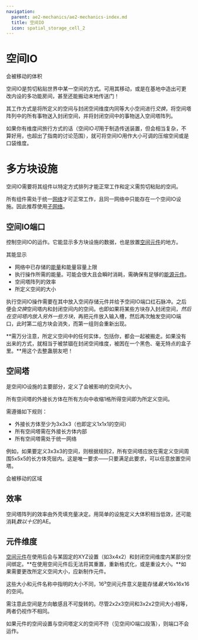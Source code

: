 ```yaml
---
navigation:
  parent: ae2-mechanics/ae2-mechanics-index.md
  title: 空间IO
  icon: spatial_storage_cell_2
---
```


# 空间IO

<GameScene zoom="6" interactive={true}>
  <ImportStructure src="../assets/assemblies/spatial_storage_1x1x1.snbt" />

  <BoxAnnotation color="#33dd33" min="1 1 1" max="2 2 2">
        会被移动的体积
  </BoxAnnotation>

  <IsometricCamera yaw="195" pitch="30" />

</GameScene>

空间IO是剪切粘贴世界中某一空间的方式。可用其移动<ItemLink id="flawless_budding_quartz" />，或是在基地中造出可更改内设的多功能房间，甚至还能搬动末地传送门！

其工作方式是将所定义的空间与封闭空间维度内同等大小空间进行*交换*，将空间塔阵列中的所有事物送入封闭空间，并将封闭空间中的事物送入空间塔阵列。

如果你有维度间旅行方式的话（空间IO*可*用于制造传送装置，但会相当复杂，不算好用，也超出了指南的讨论范围），就可将空间IO用作大小可调的压缩空间或是口袋维度。

# 多方块设施

空间IO需要将其组件以特定方式排列才能正常工作和定义需剪切粘贴的空间。

所有组件需处于统一[网络](me-network-connections.md)才可正常工作，且同一网络中只能存在一个空间IO设施。因此推荐使用[子网络](subnetworks.md)。

## 空间IO端口

<BlockImage id="spatial_io_port" p:powered="true" scale="4" />

<ItemLink id="spatial_io_port" />控制空间IO的运作。它能显示多方块设施的数据，也是放置[空间元件](../items-blocks-machines/spatial_cells.md)的地方。

其能显示
- 网络中已存储的[能量](energy.md)和能量容量上限
- 执行操作所需的能量。可能会很大且会瞬时消耗，需确保有足够的[能源元件](../items-blocks-machines/energy_cells.md)。
- 空间塔阵列的效率
- 所定义空间的大小

执行空间IO操作需要在其中放入空间存储元件并给予空间IO端口红石脉冲。之后便会*交换*空间塔内和封闭空间内的空间。也即如果将某些方块存入封闭空间，*然后在空间塔内放入另外一些方块*，再把元件放入输入槽，然后再次触发空间IO端口，此时第二组方块会消失，而第一组则会重新出现。

**需万分注意，所定义空间中的任何实体，包括你，都会一起被搬走。如果没有出来的方式，就相当于被禁锢在封闭空间维度，被困在一个黑色、毫无特点的盒子里。**用这个去整蛊朋友吧！

## 空间塔

<BlockImage id="spatial_pylon" p:powered_on="true" scale="4" />

<ItemLink id="spatial_pylon" />是空间IO设施的主要部分，定义了会被影响的空间大小。

所有空间塔的外接长方体在所有方向中收缩1格所得空间即为所定义空间。

需遵循如下规则：
- 外接长方体至少为3x3x3（也即定义1x1x1的空间）
- 所有空间塔需在外接长方体内部
- 所有空间塔需处于统一网络

例如，如果要定义3x3x3的空间，则根据规则2，所有空间塔应放在需定义空间周围5x5x5的长方体壳层内。这是唯一要求——只要满足此要求，可以任意放置空间塔。

<GameScene zoom="4" interactive={true}>
<ImportStructure src="../assets/assemblies/spatial_storage_3x3x3_pylon_demonstration.snbt" />

<BoxAnnotation color="#33dd33" min="1 1 1" max="4 4 4">
        会被移动的区域
  </BoxAnnotation>

<BoxAnnotation color="#3333ff" min="5 5 0" max="0 0 5">
  </BoxAnnotation>

<IsometricCamera yaw="195" pitch="30" />
</GameScene>

## 效率

空间塔阵列的效率由外壳填充量决定。用简单的设施定义大体积相当低效，还可能消耗*数以十亿*的AE。

## 元件维度

[空间元件](../items-blocks-machines/spatial_cells.md)在使用后会与某固定的XYZ设置（如3x4x2）和封闭空间维度内某部分空间绑定。**在使用空间元件后无法将其重置，重新格式化，或是重设大小。**如果需要更改所定义空间大小，应新制作元件。

这些大小和元件名称中指明的大小不同，16³空间元件意义是能存储*最大*16x16x16的空间。

需注意此空间是方向敏感且不可旋转的。尽管2x2x3空间和3x2x2空间大小相等，两者仍视作不相同。

如果元件的空间设置与空间塔定义的空间不符（见空间IO端口段落），则端口不会运作。